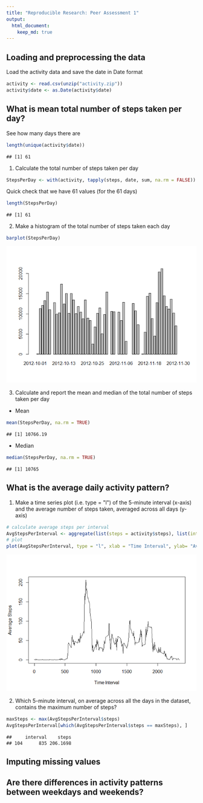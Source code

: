 ```yaml
---
title: "Reproducible Research: Peer Assessment 1"
output: 
  html_document:
    keep_md: true
---
```



## Loading and preprocessing the data

Load the activity data and save the date in Date format

```r
activity <- read.csv(unzip("activity.zip"))
activity$date <- as.Date(activity$date)
```


## What is mean total number of steps taken per day?

See how many days there are

```r
length(unique(activity$date))
```

```
## [1] 61
```

1. Calculate the total number of steps taken per day

```r
StepsPerDay <- with(activity, tapply(steps, date, sum, na.rm = FALSE))
```
Quick check that we have 61 values (for the 61 days)

```r
length(StepsPerDay)
```

```
## [1] 61
```


2. Make a histogram of the total number of steps taken each day

```r
barplot(StepsPerDay)
```

![](PA1_template_files/figure-html/unnamed-chunk-5-1.png)<!-- -->

3. Calculate and report the mean and median of the total number of steps taken per day
- Mean

```r
mean(StepsPerDay, na.rm = TRUE)
```

```
## [1] 10766.19
```
- Median

```r
median(StepsPerDay, na.rm = TRUE)
```

```
## [1] 10765
```

## What is the average daily activity pattern?

1. Make a time series plot (i.e. type = "l") of the 5-minute interval (x-axis) and the average number of steps taken, averaged across all days (y-axis)

```r
# calculate average steps per interval
AvgStepsPerInterval <- aggregate(list(steps = activity$steps), list(interval = activity$interval), mean, na.rm = TRUE)
# plot
plot(AvgStepsPerInterval, type = "l", xlab = "Time Interval", ylab= "Average Steps")
```

![](PA1_template_files/figure-html/unnamed-chunk-8-1.png)<!-- -->

2. Which 5-minute interval, on average across all the days in the dataset, contains the maximum number of steps?

```r
maxSteps <- max(AvgStepsPerInterval$steps)
AvgStepsPerInterval[which(AvgStepsPerInterval$steps == maxSteps), ]
```

```
##     interval    steps
## 104      835 206.1698
```


## Imputing missing values




## Are there differences in activity patterns between weekdays and weekends?


